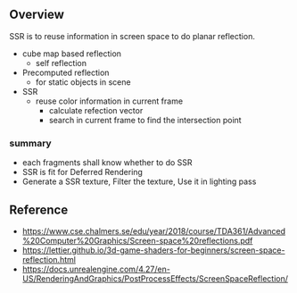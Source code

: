 ## Overview
SSR is to reuse information in screen space to do planar reflection.

- cube map based reflection
  - self reflection
- Precomputed reflection
  - for static objects in scene
- SSR
  - reuse color information in current frame
    - calculate refection vector
    - search in current frame to find the intersection point

### summary

- each fragments shall know whether to do SSR
- SSR is fit for Deferred Rendering
- Generate a SSR texture, Filter the texture, Use it in lighting pass



## Reference

- https://www.cse.chalmers.se/edu/year/2018/course/TDA361/Advanced%20Computer%20Graphics/Screen-space%20reflections.pdf
- https://lettier.github.io/3d-game-shaders-for-beginners/screen-space-reflection.html
- https://docs.unrealengine.com/4.27/en-US/RenderingAndGraphics/PostProcessEffects/ScreenSpaceReflection/
